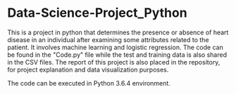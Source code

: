 # Data-Science-Project_Python
This is a project in python that determines the presence or absence of heart disease in an individual after examining some attributes related to the patient. It involves machine learning and logistic regression. The code can be found in the "Code.py" file while the test and training data is also shared in the CSV files. The report of this project is also placed in the repository, for project explanation and data visualization purposes.

The code can be executed in Python 3.6.4 environment.

